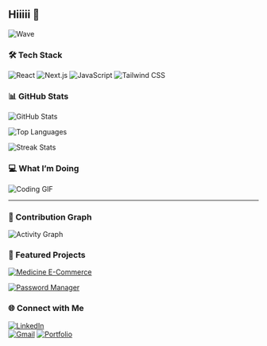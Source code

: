 ## Hiiiii 👋
![Wave](https://capsule-render.vercel.app/api?type=waving&color=gradient&height=200&section=header&text=Welcome%20to%20My%20Profile!&fontSize=40)
### 🛠️ Tech Stack  
<img src="https://img.shields.io/badge/React-61DAFB?style=for-the-badge&logo=react&logoColor=white" alt="React" />  
<img src="https://img.shields.io/badge/Next.js-000000?style=for-the-badge&logo=next.js&logoColor=white" alt="Next.js" />
<img src="https://img.shields.io/badge/JavaScript-F7DF1E?style=for-the-badge&logo=javascript&logoColor=white" alt="JavaScript" />
<img src="https://img.shields.io/badge/TailwindCSS-38B2AC?style=for-the-badge&logo=tailwind-css&logoColor=white" alt="Tailwind CSS" />

### 📊 GitHub Stats 
![GitHub Stats](https://github-readme-stats.vercel.app/api?username=Subhamchowdhury31&show_icons=true&theme=radical)  

![Top Languages](https://github-readme-stats.vercel.app/api/top-langs/?username=Subhamchowdhury31&layout=compact&theme=radical)  

![Streak Stats](https://streak-stats.demolab.com/?user=Subhamchowdhury31&theme=radical)  

### 💻 What I’m Doing  
![Coding GIF](https://media.giphy.com/media/26tn33aiTi1jkl6H6/giphy.gif)  

---

### 🌟 Contribution Graph  
![Activity Graph](https://github-readme-activity-graph.vercel.app/graph?username=Subhamchowdhury31&theme=redical)


### 🚀 Featured Projects  
[![Medicine E-Commerce](https://github-readme-stats.vercel.app/api/pin/?username=Subhamchowdhury31&repo=medicine-ecommerce&theme=radical)](https://github.com/Subhamchowdhury31/medicine-ecommerce)

[![Password Manager](https://github-readme-stats.vercel.app/api/pin/?username=Subhamchowdhury31&repo=password-manager&theme=radical)](https://github.com/Subhamchowdhury31/password-manager)


### 🌐 Connect with Me  
[![LinkedIn](https://img.shields.io/badge/-LinkedIn-0077B5?style=for-the-badge&logo=linkedin&logoColor=white)](https://linkedin.com/in/your-profile)  
[![Gmail](https://img.shields.io/badge/-Email-D14836?style=for-the-badge&logo=gmail&logoColor=white)](mailto:chowdhurysubham7576@gmail.com)
[![Portfolio](https://img.shields.io/badge/Portfolio-242424?style=for-the-badge&logo=About.me&logoColor=white)](https://subhamchowdhury31.github.io/portfolio)


